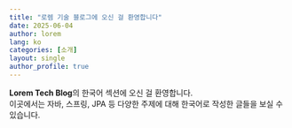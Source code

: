 ```yaml
---
title: "로렘 기술 블로그에 오신 걸 환영합니다"
date: 2025-06-04
author: lorem
lang: ko
categories: [소개]
layout: single
author_profile: true
---
```


**Lorem Tech Blog**의 한국어 섹션에 오신 걸 환영합니다.  
이곳에서는 자바, 스프링, JPA 등 다양한 주제에 대해 한국어로 작성한 글들을 보실 수 있습니다.
